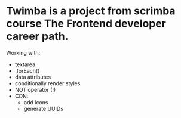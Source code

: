 # Twimba is a project from scrimba course The Frontend developer career path. 
Working with:
- textarea
- .forEach()
- data attributes
- conditionally render styles
- NOT operator (!)
- CDN:
	- add icons
	- generate UUIDs
